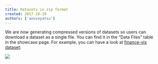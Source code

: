 ```yaml
---
title: Datasets in zip format
created: 2017-10-19
authors: ['anuveyatsu']
---
```


We are now generating compressed versions of datasets so users can download a dataset as a single file. You can find it in the “Data Files” table in the showcase page. For example, you can have a look at [finance-vix dataset][finance-vix]:

![](/static/img/docs/data-files.png)

[finance-vix]: /core/finance-vix
